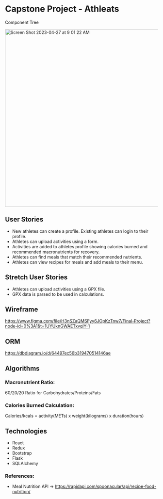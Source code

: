 # Capstone Project - Athleats

Component Tree

<img width="586" alt="Screen Shot 2023-04-27 at 9 01 22 AM" src="https://user-images.githubusercontent.com/118330042/234904145-7224a8fd-162d-42b8-a3fb-47ce044e4adf.png">

## User Stories

- New athletes can create a profile. Existing athletes can login to their profile.
- Athletes can upload activities using a form.
- Activities are added to athletes profile showing calories burned and recommended macronutrients for recovery.
- Athletes can find meals that match their recommended nutrients.
- Athletes can view recipes for meals and add meals to their menu.

## Stretch User Stories

- Athletes can upload activities using a GPX file.
- GPX data is parsed to be used in calculations.

## Wireframe

https://www.figma.com/file/H3nSZaQMSFyy6JOpKzTnw7/Final-Project?node-id=0%3A1&t=1UYUknGWAETxvqlY-1

## ORM 

https://dbdiagram.io/d/64497ec56b319470514146ae

## Algorithms

### Macronutrient Ratio:

60/20/20 Ratio for Carbohydrates/Proteins/Fats

### Calories Burned Calculation:

Calories/kcals = activity(METs) x weight(kilograms) x duration(hours)

## Technologies

- React
- Redux
- Bootstrap
- Flask
- SQLAlchemy

### References:

- Meal Nutrition API -> https://rapidapi.com/spoonacular/api/recipe-food-nutrition/
